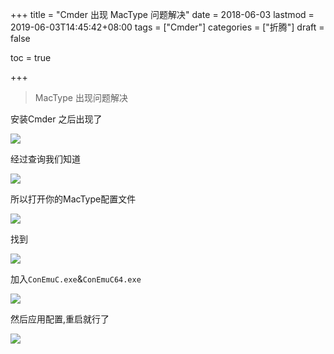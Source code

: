 +++
title = "Cmder 出现 MacType 问题解决"
date = 2018-06-03
lastmod = 2019-06-03T14:45:42+08:00
tags = ["Cmder"]
categories = ["折腾"]
draft = false

toc = true

+++

> MacType 出现问题解决

<!--more-->

安装Cmder 之后出现了

![](https://graph-bed-1256708472.cos.ap-chengdu.myqcloud.com/20190111192241.png)

经过查询我们知道

![](https://graph-bed-1256708472.cos.ap-chengdu.myqcloud.com/20190111192404.png)

所以打开你的MacType配置文件

![](https://graph-bed-1256708472.cos.ap-chengdu.myqcloud.com/20190111192615.png)

找到

![](https://graph-bed-1256708472.cos.ap-chengdu.myqcloud.com/20190111193124.png)

加入`ConEmuC.exe`&`ConEmuC64.exe`

![](https://graph-bed-1256708472.cos.ap-chengdu.myqcloud.com/20190111193211.png)

然后应用配置,重启就行了

![](https://graph-bed-1256708472.cos.ap-chengdu.myqcloud.com/20190111193308.png)
